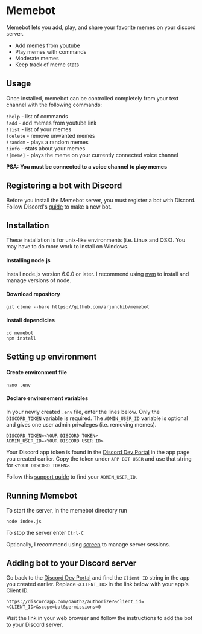 # Memebot

Memebot lets you add, play, and share your favorite memes on your discord server.

* Add memes from youtube
* Play memes with commands
* Moderate memes
* Keep track of meme stats

## Usage
Once installed, memebot can be controlled completely from your text channel with the following commands:

`!help` - list of commands  
`!add` - add memes from youtube link  
`!list` - list of your memes  
`!delete` - remove unwanted memes  
`!random` - plays a random memes  
`!info` - stats about your memes  
`![meme]` - plays the meme on your currently connected voice channel

**PSA: You must be connected to a voice channel to play memes**

## Registering a bot with Discord

Before you install the Memebot server, you must register a bot with Discord. Follow Discord's  [guide](https://discordapp.com/developers/docs/intro "discordapp.com") to make a new bot.

## Installation

These installation is for unix-like environments (i.e. Linux and OSX). You may have to do more work to install on Windows.

#### Installing node.js
Install node.js version 6.0.0 or later. I recommend using [nvm](https://github.com/creationix/nvm) to install and manage versions of node.

#### Download repository
```
git clone --bare https://github.com/arjunchib/memebot
```

#### Install dependicies
```
cd memebot
npm install
```

## Setting up environment

#### Create environment file
```
nano .env
```

#### Declare environement variables
In your newly created `.env` file, enter the lines below. Only the `DISCORD_TOKEN` variable is required. The `ADMIN_USER_ID` variable is optional and gives one user admin privaleges (i.e. removing memes).
```
DISCORD_TOKEN=<YOUR DISCORD TOKEN>
ADMIN_USER_ID=<YOUR DISCORD USER ID>
```

Your Discord app token is found in the [Discord Dev Portal](https://discordapp.com/developers/applications/me) in the app page you created earlier. Copy the token under `APP BOT USER` and use that string for `<YOUR DISCORD TOKEN>`.

Follow this [support guide](https://support.discordapp.com/hc/en-us/articles/206346498-Where-can-I-find-my-User-Server-Message-ID-) to find your `ADMIN_USER_ID`.

## Running Memebot

To start the server, in the memebot directory run
```
node index.js
```

To stop the server enter `Ctrl-C`


Optionally, I recommend using [screen](https://www.linode.com/docs/networking/ssh/using-gnu-screen-to-manage-persistent-terminal-sessions) to manage server sessions.

## Adding bot to your Discord server

Go back to the [Discord Dev Portal](https://discordapp.com/developers/applications/me) and find the `Client ID` string in the app you created earlier. Replace `<CLIENT_ID>` in the link below with your app's Client ID.

```
https://discordapp.com/oauth2/authorize?&client_id=<CLIENT_ID>&scope=bot&permissions=0
```

Visit the link in your web browser and follow the instructions to add the bot to your Discord server.
